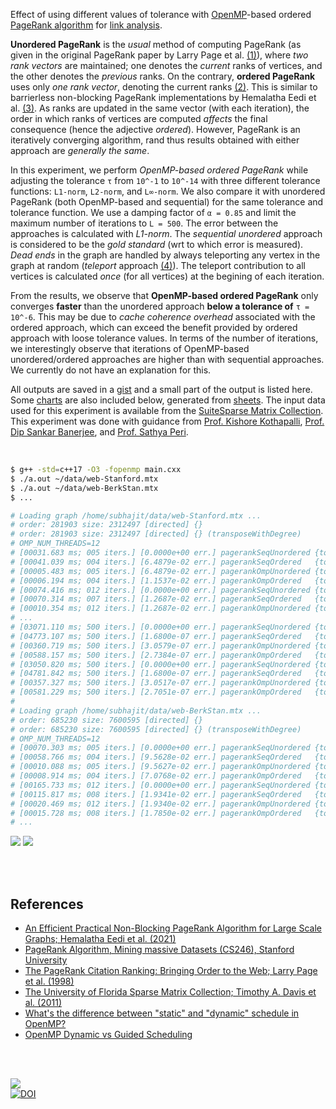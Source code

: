 Effect of using different values of tolerance with [OpenMP]-based ordered
[PageRank algorithm] for [link analysis].

**Unordered PageRank** is the *usual* method of computing PageRank (as given in
the original PageRank paper by Larry Page et al. [(1)]), where *two rank*
*vectors* are maintained; one denotes the *current* ranks of vertices, and the
other denotes the *previous* ranks. On the contrary, **ordered PageRank** uses
only *one rank vector*, denoting the current ranks [(2)]. This is similar to
barrierless non-blocking PageRank implementations by Hemalatha Eedi et al.
[(3)]. As ranks are updated in the same vector (with each iteration), the order
in which ranks of vertices are computed *affects* the final consequence (hence
the adjective *ordered*). However, PageRank is an iteratively converging
algorithm, rand thus results obtained with either approach are *generally the*
*same*.

In this experiment, we perform *OpenMP-based ordered PageRank* while adjusting
the tolerance `τ` from `10^-1` to `10^-14` with three different tolerance
functions: `L1-norm`, `L2-norm`, and `L∞-norm`. We also compare it with
unordered PageRank (both OpenMP-based and sequential) for the same tolerance and
tolerance function. We use a damping factor of `α = 0.85` and limit the maximum
number of iterations to `L = 500`. The error between the approaches is
calculated with *L1-norm*. The *sequential unordered* approach is considered to
be the *gold standard* (wrt to which error is measured). *Dead ends* in the
graph are handled by always teleporting any vertex in the graph at random
(*teleport* approach [(4)]). The teleport contribution to all vertices is
calculated *once* (for all vertices) at the begining of each iteration.

From the results, we observe that **OpenMP-based ordered PageRank** only
converges **faster** than the unordered approach **below a tolerance of**
`τ = 10^-6`. This may be due to *cache coherence overhead* associated with the
ordered approach, which can exceed the benefit provided by ordered approach with
loose tolerance values. In terms of the number of iterations, we interestingly
observe that iterations of OpenMP-based unordered/ordered approaches are higher
than with sequential approaches. We currently do not have an explanation for
this.

All outputs are saved in a [gist] and a small part of the output is listed here.
Some [charts] are also included below, generated from [sheets]. The input data
used for this experiment is available from the [SuiteSparse Matrix Collection].
This experiment was done with guidance from [Prof. Kishore Kothapalli],
[Prof. Dip Sankar Banerjee], and [Prof. Sathya Peri].

<br>

```bash
$ g++ -std=c++17 -O3 -fopenmp main.cxx
$ ./a.out ~/data/web-Stanford.mtx
$ ./a.out ~/data/web-BerkStan.mtx
$ ...

# Loading graph /home/subhajit/data/web-Stanford.mtx ...
# order: 281903 size: 2312497 [directed] {}
# order: 281903 size: 2312497 [directed] {} (transposeWithDegree)
# OMP_NUM_THREADS=12
# [00031.683 ms; 005 iters.] [0.0000e+00 err.] pagerankSeqUnordered {tol_norm: L1, tolerance: 1e-01}
# [00041.039 ms; 004 iters.] [6.4879e-02 err.] pagerankSeqOrdered   {tol_norm: L1, tolerance: 1e-01}
# [00005.483 ms; 005 iters.] [6.4879e-02 err.] pagerankOmpUnordered {tol_norm: L1, tolerance: 1e-01}
# [00006.194 ms; 004 iters.] [1.1537e-02 err.] pagerankOmpOrdered   {tol_norm: L1, tolerance: 1e-01}
# [00074.416 ms; 012 iters.] [0.0000e+00 err.] pagerankSeqUnordered {tol_norm: L1, tolerance: 1e-02}
# [00070.314 ms; 007 iters.] [1.2687e-02 err.] pagerankSeqOrdered   {tol_norm: L1, tolerance: 1e-02}
# [00010.354 ms; 012 iters.] [1.2687e-02 err.] pagerankOmpUnordered {tol_norm: L1, tolerance: 1e-02}
# ...
# [03071.110 ms; 500 iters.] [0.0000e+00 err.] pagerankSeqUnordered {tol_norm: Li, tolerance: 1e-13}
# [04773.107 ms; 500 iters.] [1.6800e-07 err.] pagerankSeqOrdered   {tol_norm: Li, tolerance: 1e-13}
# [00360.719 ms; 500 iters.] [3.0579e-07 err.] pagerankOmpUnordered {tol_norm: Li, tolerance: 1e-13}
# [00588.157 ms; 500 iters.] [2.7384e-07 err.] pagerankOmpOrdered   {tol_norm: Li, tolerance: 1e-13}
# [03050.820 ms; 500 iters.] [0.0000e+00 err.] pagerankSeqUnordered {tol_norm: Li, tolerance: 1e-14}
# [04781.842 ms; 500 iters.] [1.6800e-07 err.] pagerankSeqOrdered   {tol_norm: Li, tolerance: 1e-14}
# [00357.327 ms; 500 iters.] [3.0517e-07 err.] pagerankOmpUnordered {tol_norm: Li, tolerance: 1e-14}
# [00581.229 ms; 500 iters.] [2.7051e-07 err.] pagerankOmpOrdered   {tol_norm: Li, tolerance: 1e-14}
#
# Loading graph /home/subhajit/data/web-BerkStan.mtx ...
# order: 685230 size: 7600595 [directed] {}
# order: 685230 size: 7600595 [directed] {} (transposeWithDegree)
# OMP_NUM_THREADS=12
# [00070.303 ms; 005 iters.] [0.0000e+00 err.] pagerankSeqUnordered {tol_norm: L1, tolerance: 1e-01}
# [00058.766 ms; 004 iters.] [9.5628e-02 err.] pagerankSeqOrdered   {tol_norm: L1, tolerance: 1e-01}
# [00010.088 ms; 005 iters.] [9.5627e-02 err.] pagerankOmpUnordered {tol_norm: L1, tolerance: 1e-01}
# [00008.914 ms; 004 iters.] [7.0768e-02 err.] pagerankOmpOrdered   {tol_norm: L1, tolerance: 1e-01}
# [00165.733 ms; 012 iters.] [0.0000e+00 err.] pagerankSeqUnordered {tol_norm: L1, tolerance: 1e-02}
# [00115.817 ms; 008 iters.] [1.9341e-02 err.] pagerankSeqOrdered   {tol_norm: L1, tolerance: 1e-02}
# [00020.469 ms; 012 iters.] [1.9340e-02 err.] pagerankOmpUnordered {tol_norm: L1, tolerance: 1e-02}
# [00015.728 ms; 008 iters.] [1.7850e-02 err.] pagerankOmpOrdered   {tol_norm: L1, tolerance: 1e-02}
# ...
```

[![](https://i.imgur.com/DXQtjER.png)][sheetp]
[![](https://i.imgur.com/f4OtE4b.png)][sheetp]

<br>
<br>


## References

- [An Efficient Practical Non-Blocking PageRank Algorithm for Large Scale Graphs; Hemalatha Eedi et al. (2021)](https://ieeexplore.ieee.org/document/9407114)
- [PageRank Algorithm, Mining massive Datasets (CS246), Stanford University](https://www.youtube.com/watch?v=ke9g8hB0MEo)
- [The PageRank Citation Ranking: Bringing Order to the Web; Larry Page et al. (1998)](https://citeseerx.ist.psu.edu/viewdoc/summary?doi=10.1.1.38.5427)
- [The University of Florida Sparse Matrix Collection; Timothy A. Davis et al. (2011)](https://doi.org/10.1145/2049662.2049663)
- [What's the difference between "static" and "dynamic" schedule in OpenMP?](https://stackoverflow.com/a/10852852/1413259)
- [OpenMP Dynamic vs Guided Scheduling](https://stackoverflow.com/a/43047074/1413259)

<br>
<br>


[![](https://i.imgur.com/qp7YIhe.jpg)](https://www.youtube.com/watch?v=69-J2m_GyhI)<br>
[![DOI](https://zenodo.org/badge/530790127.svg)](https://zenodo.org/badge/latestdoi/530790127)


[(1)]: https://citeseerx.ist.psu.edu/viewdoc/summary?doi=10.1.1.38.5427
[(2)]: https://github.com/puzzlef/pagerank-ordered-vs-unordered
[(3)]: https://ieeexplore.ieee.org/document/9407114
[(4)]: https://gist.github.com/wolfram77/94c38b9cfbf0c855e5f42fa24a8602fc
[Prof. Dip Sankar Banerjee]: https://sites.google.com/site/dipsankarban/
[Prof. Kishore Kothapalli]: https://faculty.iiit.ac.in/~kkishore/
[Prof. Sathya Peri]: https://people.iith.ac.in/sathya_p/
[SuiteSparse Matrix Collection]: https://sparse.tamu.edu
[OpenMP]: https://en.wikipedia.org/wiki/OpenMP
[PageRank algorithm]: https://en.wikipedia.org/wiki/PageRank
[link analysis]: https://en.wikipedia.org/wiki/Network_theory#Link_analysis
[gist]: https://gist.github.com/wolfram77/12aef056d47ecadf05dee0fec4918021
[charts]: https://imgur.com/a/AC6gRGQ
[sheets]: https://docs.google.com/spreadsheets/d/1cXSdBuMwdhIlN1ufXdl_tvzeU2DeVIAI9efU0zQRBPM/edit?usp=sharing
[sheetp]: https://docs.google.com/spreadsheets/d/e/2PACX-1vSeuJwLt-RUwAn70YXDFx5soAjY2ikgySDYoFx8vOeB49d7INSRECTJnEsrLWQXstyQwE_lCA3aPQVL/pubhtml
